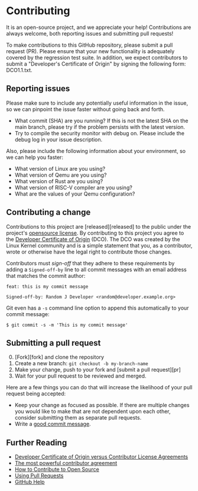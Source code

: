 # Contributing

It is an open-source project, and we appreciate your help! Contributions are always welcome, both reporting issues and submitting pull requests!

To make contributions to this GitHub repository, please submit a pull request (PR). Please ensure that your new functionality is adequately covered by the regression test suite. In addition, we expect contributors to submit a "Developer's Certificate of Origin" by signing the following form: DCO1.1.txt.

## Reporting issues

Please make sure to include any potentially useful information in the issue, so we can pinpoint the issue faster without going back and forth.

- What commit (SHA) are you running? If this is not the latest SHA on the main branch, please try if the problem persists with the latest version.
- Try to compile the security monitor with debug on. Please include the debug log in your issue description.

Also, please include the following information about your environment, so we can help you faster:
- What version of Linux are you using?
- What version of Qemu are you using?
- What version of Rust are you using?
- What version of RISC-V compiler are you using?
- What are the values of your Qemu configuration?


## Contributing a change

Contributions to this project are [released][released] to the public under the project's [opensource license](LICENSE).
By contributing to this project you agree to the [Developer Certificate of Origin](https://developercertificate.org/) (DCO).
The DCO was created by the Linux Kernel community and is a simple statement that you, as a contributor, wrote or otherwise have the legal right to contribute those changes.

Contributors must _sign-off_ that they adhere to these requirements by adding a `Signed-off-by` line to all commit messages with an email address that matches the commit author:

```
feat: this is my commit message

Signed-off-by: Random J Developer <random@developer.example.org>
```

Git even has a `-s` command line option to append this automatically to your
commit message:

```
$ git commit -s -m 'This is my commit message'
```

## Submitting a pull request

0. [Fork][fork] and clone the repository
1. Create a new branch: `git checkout -b my-branch-name`
2. Make your change, push to your fork and [submit a pull request][pr]
3. Wait for your pull request to be reviewed and merged.

Here are a few things you can do that will increase the likelihood of your pull request being accepted:

- Keep your change as focused as possible. If there are multiple changes you would like to make that are not dependent upon each other, consider submitting them as separate pull requests.
- Write a [good commit message](http://tbaggery.com/2008/04/19/a-note-about-git-commit-messages.html).

## Further Reading

- [Developer Certificate of Origin versus Contributor License Agreements](https://julien.ponge.org/blog/developer-certificate-of-origin-versus-contributor-license-agreements/)
- [The most powerful contributor agreement](https://lwn.net/Articles/592503/)
- [How to Contribute to Open Source](https://opensource.guide/how-to-contribute/)
- [Using Pull Requests](https://help.github.com/articles/about-pull-requests/)
- [GitHub Help](https://help.github.com)